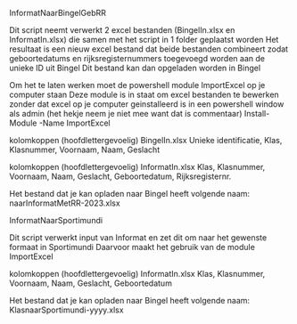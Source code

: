 InformatNaarBingelGebRR

Dit script neemt verwerkt 2 excel bestanden (BingelIn.xlsx en InformatIn.xlsx) die
samen met het script in 1 folder geplaatst worden
Het resultaat is een nieuw excel bestand dat beide bestanden combineert zodat 
geboortedatums en rijksregisternummers toegevoegd worden aan de unieke ID uit Bingel
Dit bestand kan dan opgeladen worden in Bingel

Om het te laten werken moet de powershell module ImportExcel op je computer staan
Deze module is in staat om excel bestanden te bewerken zonder dat excel op je computer
geinstalleerd is
in een powershell window als admin (het hekje neem je niet mee want dat is commentaar)
Install-Module -Name ImportExcel

kolomkoppen (hoofdlettergevoelig) BingelIn.xlsx
Unieke identificatie, Klas, Klasnummer, Voornaam, Naam, Geslacht

kolomkoppen (hoofdlettergevoelig) InformatIn.xlsx
Klas, Klasnummer, Voornaam, Naam, Geslacht, Geboortedatum, Rijksregisternr.

Het bestand dat je kan opladen naar Bingel heeft volgende naam: naarInformatMetRR-2023.xlsx

InformatNaarSportimundi

Dit script verwerkt input van Informat en zet dit om naar het gewenste formaat in Sportimundi
Daarvoor maakt het gebruik van de module ImportExcel


kolomkoppen (hoofdlettergevoelig) InformatIn.xlsx
Klas, Klasnummer, Voornaam, Naam, Geslacht, Geboortedatum

Het bestand dat je kan opladen naar Bingel heeft volgende naam: KlasnaarSportimundi-yyyy.xlsx
